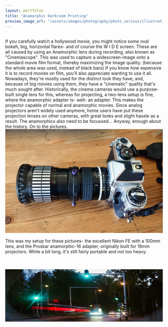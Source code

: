 ```yaml
---
layout: portfolio
title: "Anamorphic Darkroom Printing"
preview_image_url: "/assets/images/photography/photo_various/illustrative/DSC_0870webready-0870.jpg"
---
```


<br/>



<div class="ui two column grid">
<div class="column">
If you carefully watch a hollywood movie, you might notice some oval bokeh, big, horizontal flares- and of course the   W I D E   screen. These are all caused by using an Anamorphic lens during recording, also known as "Cinemascope". This was used to capture a widescreen-image onto a standard movie film format, thereby maximizing the image quality. (because the whole area was used, instead of black bars) If you know how expensive it is to record movies on film, you'll also appreciate wanting to use it all. Nowadays, they're mostly used for the distinct look they have, and, because of big movies using them, they have a "cinematic" quality that's much sought after.
Historically, the cinema cameras would use a purpose-built single lens for this, whereas for projecting, a two-lens setup is fine, where the anamorphic adapter is- well- an adapter. This makes the projector capable of normal and anamorphic movies. Since analog projectors aren't widely used anymore, home users have put these projection lenses on other cameras, with great looks and slight hassle as a result. The anamorphics also need to be focussed...
Anyway, enough about the history. On to the pictures.


</div>
<div class="column">
  <img class="ui huge image" src="/assets/images/photography/photo_various/illustrative/DSC_0849webready-0849.jpg"/>

  This was my setup for these pictures- the excellent Nikon FE with a 100mm lens, and the Proskar anamorphic-16 adapter, originally built for 16mm projectors. While a bit long, it's still fairly portable and not too heavy.
</div>
</div>

<br/>
<br/>

<img class="ui huge centered image" src="/assets/images/photography/photo_various/photos/JKW_8654bewerkt-8654.tifbewerkt-large-8654webready-8654.jpg"/>
<br/>
